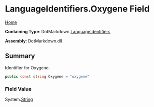 # LanguageIdentifiers\.Oxygene Field

[Home](../../../README.md)

**Containing Type**: DotMarkdown\.[LanguageIdentifiers](../README.md)

**Assembly**: DotMarkdown\.dll

## Summary

Identifier for Oxygene\.

```csharp
public const string Oxygene = "oxygene"
```

### Field Value

System\.[String](https://docs.microsoft.com/en-us/dotnet/api/system.string)

